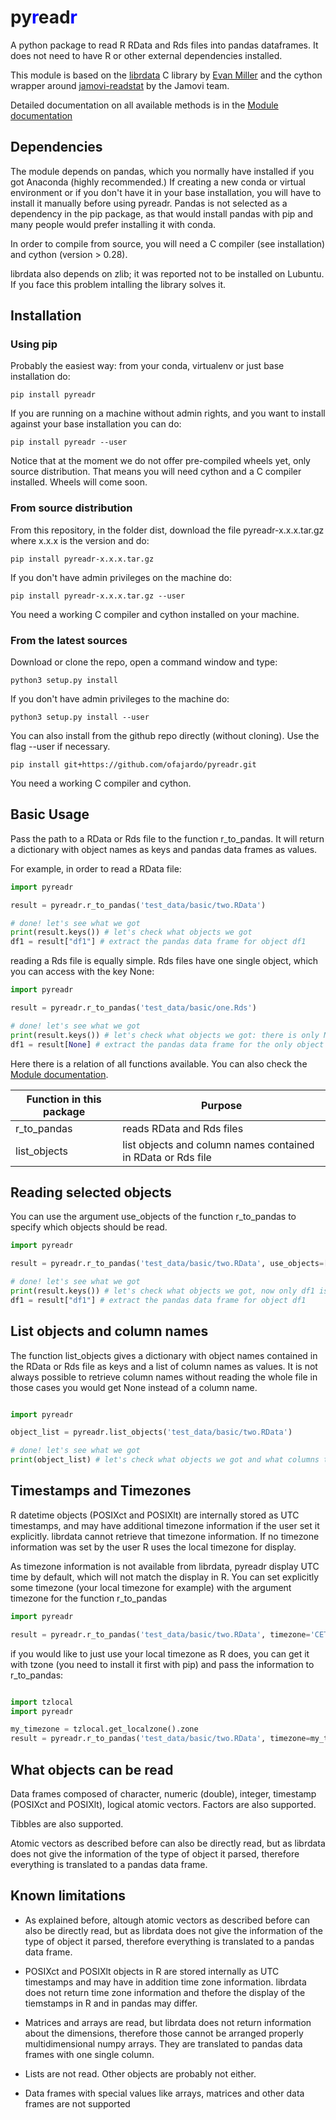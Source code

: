 # py<span style="color:blue">r</span>ead<span style="color:blue">r</span>

A python package to read R RData and Rds files into 
pandas dataframes. It does not need to have R or other external
dependencies installed.
<br> 

This module is based on the [librdata](https://github.com/WizardMac/librdata) C library by 
[Evan Miller](https://www.evanmiller.org/) and the cython wrapper around 
[jamovi-readstat](https://github.com/jamovi/jamovi-readstat)
by the Jamovi team.

Detailed documentation on all available methods is in the 
[Module documentation](https://ofajardo.github.io/pyreadr/)

## Dependencies

The module depends on pandas, which you normally have installed if you got Anaconda (highly recommended.) If creating
a new conda or virtual environment or if you don't have it in your base installation, you will have to install it 
manually before using pyreadr. Pandas is not selected as a dependency in the pip package, as that would install 
pandas with pip and many people would prefer installing it with conda.

In order to compile from source, you will need a C compiler (see installation) and cython 
(version > 0.28).

librdata also depends on zlib; it was reported not to be installed on Lubuntu. If you face this problem intalling the 
library solves it.

## Installation

### Using pip

Probably the easiest way: from your conda, virtualenv or just base installation do:

```
pip install pyreadr
```

If you are running on a machine without admin rights, and you want to install against your base installation you can do:

```
pip install pyreadr --user
```

Notice that at the moment we do not offer pre-compiled wheels yet, only source distribution. That means you will need
cython and a C compiler installed.
Wheels will come soon. 

### From source distribution

From this repository, in the folder dist, download the file pyreadr-x.x.x.tar.gz where x.x.x is 
the version and do:

```
pip install pyreadr-x.x.x.tar.gz
```

If you don't have admin privileges on the machine do:

```
pip install pyreadr-x.x.x.tar.gz --user
```

You need a working C compiler and cython installed on your machine.


### From the latest sources

Download or clone the repo, open a command window and type:

```
python3 setup.py install
```

If you don't have admin privileges to the machine do:

```
python3 setup.py install --user
```

You can also install from the github repo directly (without cloning). Use the flag --user if necessary.

```
pip install git+https://github.com/ofajardo/pyreadr.git
```

You need a working C compiler and cython.

## Basic Usage

Pass the path to a RData or Rds file to the function r_to_pandas. It will return a dictionary 
with object names as keys and pandas data frames as values.

For example, in order to read a RData file:

```python
import pyreadr

result = pyreadr.r_to_pandas('test_data/basic/two.RData')

# done! let's see what we got
print(result.keys()) # let's check what objects we got
df1 = result["df1"] # extract the pandas data frame for object df1
```

reading a Rds file is equally simple. Rds files have one single object, 
which you can access with the key None:

```python
import pyreadr

result = pyreadr.r_to_pandas('test_data/basic/one.Rds')

# done! let's see what we got
print(result.keys()) # let's check what objects we got: there is only None
df1 = result[None] # extract the pandas data frame for the only object available
```

Here there is a relation of all functions available. 
You can also check the [Module documentation](https://ofajardo.github.io/pyreadr/).

| Function in this package | Purpose |
| ------------------- | ----------- |
| r_to_pandas        | reads RData and Rds files |
| list_objects       | list objects and column names contained in RData or Rds file |

## Reading selected objects

You can use the argument use_objects of the function r_to_pandas to specify which objects
should be read. 

```python
import pyreadr

result = pyreadr.r_to_pandas('test_data/basic/two.RData', use_objects=["df1"])

# done! let's see what we got
print(result.keys()) # let's check what objects we got, now only df1 is listed
df1 = result["df1"] # extract the pandas data frame for object df1
```

## List objects and column names

The function list_objects gives a dictionary with object names contained in the
RData or Rds file as keys and a list of column names as values.
It is not always possible to retrieve column names without reading the whole file
in those cases you would get None instead of a column name.

```python

import pyreadr

object_list = pyreadr.list_objects('test_data/basic/two.RData')

# done! let's see what we got
print(object_list) # let's check what objects we got and what columns those have

```

## Timestamps and Timezones

R datetime objects (POSIXct and POSIXlt) are internally stored as UTC timestamps, and may have additional timezone
information if the user set it explicitly. librdata cannot retrieve that timezone information. If no timezone information
was set by the user R uses the local timezone for display. 

As timezone information is not available from librdata, pyreadr display UTC time by default, which will not match the
display in R. You can set explicitly some timezone (your local timezone for example) with the argument timezone for the
function r_to_pandas

```python
import pyreadr

result = pyreadr.r_to_pandas('test_data/basic/two.RData', timezone='CET')

```

if you would like to just use your local timezone as R does, you can 
get it with tzone (you need to install it first with pip) and pass the 
information to r_to_pandas:

```python

import tzlocal
import pyreadr

my_timezone = tzlocal.get_localzone().zone
result = pyreadr.r_to_pandas('test_data/basic/two.RData', timezone=my_timezone)

```


## What objects can be read

Data frames composed of character, numeric (double), integer, timestamp (POSIXct 
and POSIXlt), logical atomic vectors. Factors are also supported.

Tibbles are also supported.

Atomic vectors as described before can also be directly read, but as librdata
does not give the information of the type of object it parsed, therefore everything
is translated to a pandas data frame.

## Known limitations

* As explained before, altough atomic vectors as described before can also be directly read, but as librdata
does not give the information of the type of object it parsed, therefore everything
is translated to a pandas data frame.

* POSIXct and POSIXlt objects in R are stored internally as UTC timestamps and may have
in addition time zone information. librdata does not return time zone information and
thefore the display of the tiemstamps in R and in pandas may differ.

* Matrices and arrays are read, but librdata does not return information about
the dimensions, therefore those cannot be arranged properly multidimensional
numpy arrays. They are translated to pandas data frames with one single column.

* Lists are not read. Other objects are probably not either.

* Data frames with special values like arrays, matrices and other data frames
are not supported


